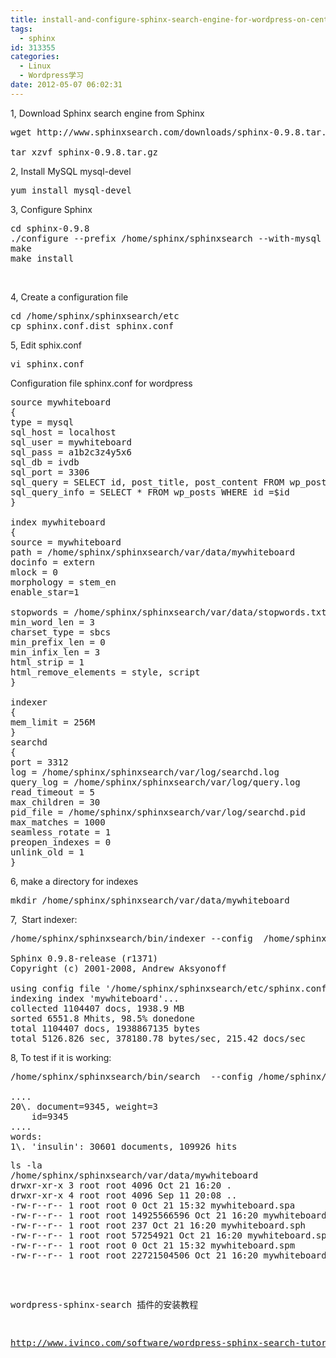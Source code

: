 ```yaml
---
title: install-and-configure-sphinx-search-engine-for-wordpress-on-centos
tags:
  - sphinx
id: 313355
categories:
  - Linux
  - Wordpress学习
date: 2012-05-07 06:02:31
---
```


1, Download Sphinx search engine from Sphinx
<pre class="lang:sh decode:true">wget http://www.sphinxsearch.com/downloads/sphinx-0.9.8.tar.gz

tar xzvf sphinx-0.9.8.tar.gz</pre>
2, Install MySQL mysql-devel
<pre class="lang:sh decode:true">yum install mysql-devel</pre>
3, Configure Sphinx
<pre class="lang:sh decode:true">cd sphinx-0.9.8
./configure --prefix /home/sphinx/sphinxsearch --with-mysql
make
make install</pre>
&nbsp;

4, Create a configuration file
<pre class="lang:sh decode:true ">cd /home/sphinx/sphinxsearch/etc
cp sphinx.conf.dist sphinx.conf</pre>

5, Edit sphix.conf
<pre class="lang:sh decode:true ">vi sphinx.conf</pre>

Configuration file sphinx.conf for wordpress
<pre class="lang:sh decode:true ">source mywhiteboard
{
type = mysql
sql_host = localhost
sql_user = mywhiteboard
sql_pass = a1b2c3z4y5x6
sql_db = ivdb
sql_port = 3306
sql_query = SELECT id, post_title, post_content FROM wp_posts
sql_query_info = SELECT * FROM wp_posts WHERE id =$id
}

index mywhiteboard
{
source = mywhiteboard
path = /home/sphinx/sphinxsearch/var/data/mywhiteboard
docinfo = extern
mlock = 0
morphology = stem_en
enable_star=1

stopwords = /home/sphinx/sphinxsearch/var/data/stopwords.txt
min_word_len = 3
charset_type = sbcs
min_prefix_len = 0
min_infix_len = 3
html_strip = 1
html_remove_elements = style, script
}

indexer
{
mem_limit = 256M
}
searchd
{
port = 3312
log = /home/sphinx/sphinxsearch/var/log/searchd.log
query_log = /home/sphinx/sphinxsearch/var/log/query.log
read_timeout = 5
max_children = 30
pid_file = /home/sphinx/sphinxsearch/var/log/searchd.pid
max_matches = 1000
seamless_rotate = 1
preopen_indexes = 0
unlink_old = 1
}</pre>
6, make a directory for indexes
<pre class="lang:sh decode:true ">mkdir /home/sphinx/sphinxsearch/var/data/mywhiteboard</pre>

7,  Start indexer:
<pre class="lang:sh decode:true ">/home/sphinx/sphinxsearch/bin/indexer --config  /home/sphinx/sphinxsearch/etc/sphinx.conf --all

Sphinx 0.9.8-release (r1371)
Copyright (c) 2001-2008, Andrew Aksyonoff

using config file '/home/sphinx/sphinxsearch/etc/sphinx.conf'...
indexing index 'mywhiteboard'...
collected 1104407 docs, 1938.9 MB
sorted 6551.8 Mhits, 98.5% donedone
total 1104407 docs, 1938867135 bytes
total 5126.826 sec, 378180.78 bytes/sec, 215.42 docs/sec</pre>
8, To test if it is working:
<pre class="lang:sh decode:true ">
/home/sphinx/sphinxsearch/bin/search  --config /home/sphinx/sphinxsearch/etc/sphinx.conf insulin

....
20\. document=9345, weight=3
    id=9345
....
words:
1\. 'insulin': 30601 documents, 109926 hits
<pre class="lang:sh decode:true ">
ls -la
/home/sphinx/sphinxsearch/var/data/mywhiteboard
drwxr-xr-x 3 root root 4096 Oct 21 16:20 .
drwxr-xr-x 4 root root 4096 Sep 11 20:08 ..
-rw-r--r-- 1 root root 0 Oct 21 15:32 mywhiteboard.spa
-rw-r--r-- 1 root root 14925566596 Oct 21 16:20 mywhiteboard.spd
-rw-r--r-- 1 root root 237 Oct 21 16:20 mywhiteboard.sph
-rw-r--r-- 1 root root 57254921 Oct 21 16:20 mywhiteboard.spi
-rw-r--r-- 1 root root 0 Oct 21 15:32 mywhiteboard.spm
-rw-r--r-- 1 root root 22721504506 Oct 21 16:20 mywhiteboard.spp
</pre>

wordpress-sphinx-search 插件的安装教程

http://www.ivinco.com/software/wordpress-sphinx-search-tutorial/